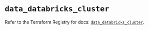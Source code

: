 # `data_databricks_cluster`

Refer to the Terraform Registry for docs: [`data_databricks_cluster`](https://registry.terraform.io/providers/databricks/databricks/1.46.0/docs/data-sources/cluster).
